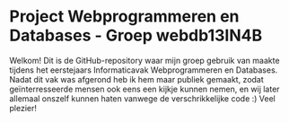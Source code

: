 # Project Webprogrammeren en Databases - Groep webdb13IN4B

Welkom! Dit is de GitHub-repository waar mijn groep gebruik van maakte tijdens het eerstejaars Informaticavak Webprogrammeren en Databases. Nadat dit vak was afgerond heb ik hem maar publiek gemaakt, zodat geïnterresseerde mensen ook eens een kijkje kunnen nemen, en wij later allemaal onszelf kunnen haten vanwege de verschrikkelijke code :) Veel plezier!
